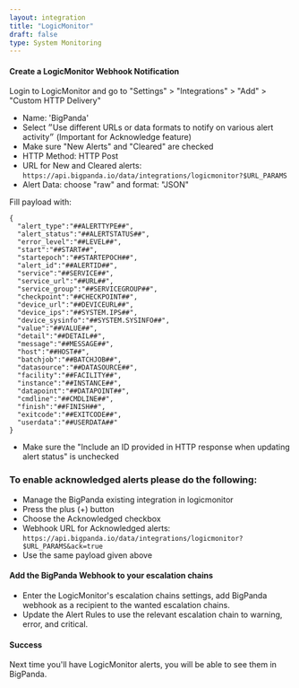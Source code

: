 ```yaml
---
layout: integration
title: "LogicMonitor"
draft: false
type: System Monitoring
---
```


#### Create a LogicMonitor Webhook Notification

Login to LogicMonitor and go to "Settings" > "Integrations" > "Add" > "Custom HTTP Delivery"

* Name: 'BigPanda'
* Select ״Use different URLs or data formats to notify on various alert activity״ (Important for Acknowledge feature)
* Make sure "New Alerts" and "Cleared" are checked
* HTTP Method: HTTP Post
* URL for New and Cleared alerts: `https://api.bigpanda.io/data/integrations/logicmonitor?$URL_PARAMS`
* Alert Data: choose "raw" and format: "JSON"

Fill payload with:

    {
      "alert_type":"##ALERTTYPE##",
      "alert_status":"##ALERTSTATUS##",
      "error_level":"##LEVEL##",
      "start":"##START##",
      "startepoch":"##STARTEPOCH##",
      "alert_id":"##ALERTID##",
      "service":"##SERVICE##",
      "service_url":"##URL##",
      "service_group":"##SERVICEGROUP##",
      "checkpoint":"##CHECKPOINT##",
      "device_url":"##DEVICEURL##",
      "device_ips":"##SYSTEM.IPS##",
      "device_sysinfo":"##SYSTEM.SYSINFO##",
      "value":"##VALUE##",
      "detail":"##DETAIL##",
      "message":"##MESSAGE##",
      "host":"##HOST##",
      "batchjob":"##BATCHJOB##",
      "datasource":"##DATASOURCE##",
      "facility":"##FACILITY##",
      "instance":"##INSTANCE##",
      "datapoint":"##DATAPOINT##",
      "cmdline":"##CMDLINE##",
      "finish":"##FINISH##",
      "exitcode":"##EXITCODE##",
      "userdata":"##USERDATA##"
    }


* Make sure the "Include an ID provided in HTTP response when updating alert status" is unchecked

### To enable acknowledged alerts please do the following:

* Manage the BigPanda existing integration in logicmonitor
* Press the plus (+) button
* Choose the Acknowledged checkbox
* Webhook URL for Acknowledged alerts: `https://api.bigpanda.io/data/integrations/logicmonitor?$URL_PARAMS&ack=true`
* Use the same payload given above
<!-- section-separator -->

#### Add the BigPanda Webhook to your escalation chains

* Enter the LogicMonitor's escalation chains settings, add BigPanda webhook as a recipient to the wanted escalation chains.
* Update the Alert Rules to use the relevant escalation chain to warning, error, and critical.

<!-- section-separator -->

#### Success
Next time you'll have LogicMonitor alerts, you will be able to see them in BigPanda.

